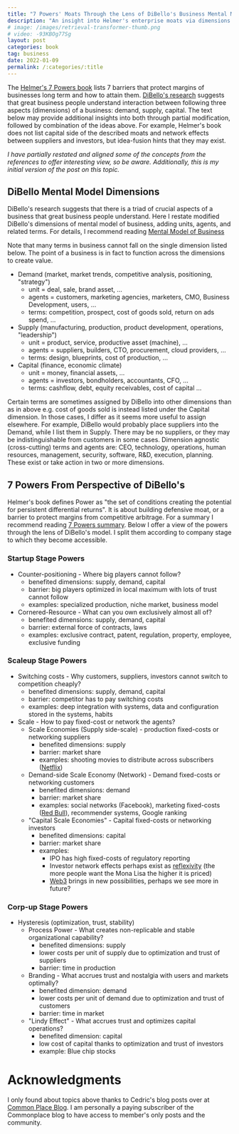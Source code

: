 ```yaml
---
title: "7 Powers' Moats Through the Lens of DiBello's Business Mental Model"
description: "An insight into Helmer's enterprise moats via dimensions of demand, supply, and capital."
# image: /images/retrieval-transformer-thumb.png 
# video: -93KBOg77Sg
layout: post
categories: book
tag: business
date: 2022-01-09
permalink: /:categories/:title
---
```


The [Helmer's 7 Powers book](https://www.goodreads.com/book/show/32816087-7-powers) lists 7 barriers that protect margins of businesses long term and how to attain them.
[DiBello's research](https://wtri.com/wp-content/uploads/2015/06/Informed-By-Knowledge-Chapter-12.pdf) suggests that great business people understand interaction between following three aspects (dimensions) of a business: demand, supply, capital.
The text below may provide additional insights into both through partial modification, followed by combination of the ideas above.
For example, Helmer's book does not list capital side of the described moats and network effects between suppliers and investors, but idea-fusion hints that they may exist.

_I have partially restated and aligned some of the concepts from the references to offer interesting view, so be aware._
_Additionally, this is my initial version of the post on this topic._

## DiBello Mental Model Dimensions
DiBello's research suggests that there is a triad of crucial aspects of a business that great business people understand.
Here I restate modified DiBello's dimensions of mental model of business, adding units, agents, and related terms.
For details, I recommend reading [Mental Model of Business](https://commoncog.com/blog/business-mental-model/)

Note that many terms in business cannot fall on the single dimension listed below.
The point of a business is in fact to function across the dimensions to create value.

- Demand (market, market trends, competitive analysis, positioning, "strategy")
	- unit = deal, sale, brand asset, ...
	- agents = customers, marketing agencies, marketers, CMO, Business Development, users, ...
	- terms: competition, prospect, cost of goods sold, return on ads spend, ...
- Supply (manufacturing, production, product development, operations, "leadership")
	- unit = product, service, productive asset (machine), ...
	- agents = suppliers, builders, CTO, procurement, cloud providers, ...
	- terms: design, blueprints, cost of production, ...
- Capital (finance, economic climate)
	- unit = money, financial assets, ...
	- agents = investors, bondholders, accountants, CFO, ...
	- terms: cashflow, debt, equity receivables, cost of capital ...

Certain terms are sometimes assigned by DiBello into other dimensions than as in above e.g. cost of goods sold is instead listed under the Capital dimension.
In those cases, I differ as it seems more useful to assign elsewhere.
For example, DiBello would probably place suppliers into the Demand, while I list them in Supply.
There may be no suppliers, or they may be indistinguishable from customers in some cases.
Dimension agnostic (cross-cutting) terms and agents are: CEO, technology, operations, human resources, management, security, software, R&D, execution, planning.
These exist or take action in two or more dimensions.

## 7 Powers From Perspective of DiBello's 
Helmer's book defines Power as "the set of conditions creating the potential for persistent differential returns".
It is about building defensive moat, or a barrier to protect margins from competitive arbitrage.
For a summary I recommend reading [7 Powers summary](https://commoncog.com/blog/7-powers-summary/).
Below I offer a view of the powers through the lens of DiBello's model.
I split them according to company stage to which they become accessible.


### Startup Stage Powers
- Counter-positioning - Where big players cannot follow?
	- benefited dimensions: supply, demand, capital
	- barrier: big players optimized in local maximum with lots of trust cannot follow 
	- examples: specialized production, niche market, business model
- Cornered-Resource - What can you own exclusively almost all of?
	- benefited dimensions: supply, demand, capital
	- barrier: external force of contracts, laws
	- examples: exclusive contract, patent, regulation, property, employee, exclusive funding
	
### Scaleup Stage Powers
- Switching costs - Why customers, suppliers, investors cannot switch to competition cheaply?
    - benefited dimensions: supply, demand, capital
    - barrier: competitor has to pay switching costs
    - examples: deep integration with systems, data and configuration stored in the systems, habits
- Scale - How to pay fixed-cost or network the agents?
    - Scale Economies (Supply side-scale) - production fixed-costs or networking suppliers
        - benefited dimensions: supply
        - barrier: market share
        - examples: shooting movies to distribute across subscribers ([Netflix](https://en.wikipedia.org/wiki/Netflix))
    - Demand-side Scale Economy (Network) - Demand fixed-costs or networking customers
        - benefited dimensions: demand
        - barrier: market share
        - examples: social networks (Facebook), marketing fixed-costs ([Red Bull](https://en.wikipedia.org/wiki/Red_Bull)), recommender systems, Google ranking
    - "Capital Scale Economies" - Capital fixed-costs or networking investors
        - benefited dimensions: capital
        - barrier: market share
        - examples:
          - IPO has high fixed-costs of regulatory reporting
		  - Investor network effects perhaps exist as [reflexivity](https://en.wikipedia.org/wiki/Reflexivity_(social_theory)#In_economics) (the more people want the Mona Lisa the higher it is priced)
		  - [Web3](https://en.wikipedia.org/wiki/Web3) brings in new possibilities, perhaps we see more in future? 
		
### Corp-up Stage Powers
- Hysteresis (optimization, trust, stability)
	- Process Power - What creates non-replicable and stable organizational capability?
		- benefited dimensions: supply
		- lower costs per unit of supply due to optimization and trust of suppliers
		- barrier: time in production
	- Branding - What accrues trust and nostalgia with users and markets optimally?
		- benefited dimension: demand
		- lower costs per unit of demand due to optimization and trust of customers
		- barrier: time in market
	- "Lindy Effect" - What accrues trust and optimizes capital operations?
		- benefited dimension: capital
		- low cost of capital thanks to optimization and trust of investors
		- example: Blue chip stocks
		
# Acknowledgments
I only found about topics above thanks to Cedric's blog posts over at [Common Place Blog](https://commoncog.com/blog/).
I am personally a paying subscriber of the Commonplace blog to have access to member's only posts and the community.

